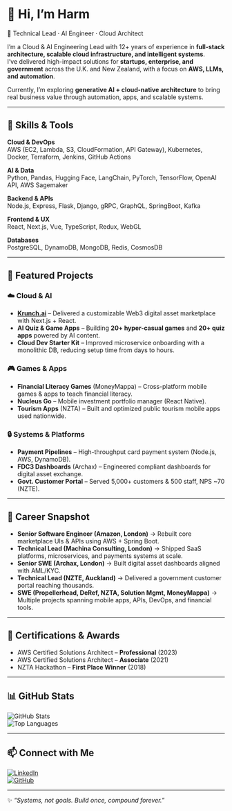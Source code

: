 # 👋 Hi, I’m Harm

🚀 Technical Lead · AI Engineer · Cloud Architect  

I’m a Cloud & AI Engineering Lead with 12+ years of experience in **full-stack architecture, scalable cloud infrastructure, and intelligent systems**.  
I’ve delivered high-impact solutions for **startups, enterprise, and government** across the U.K. and New Zealand, with a focus on **AWS, LLMs, and automation**.  

Currently, I’m exploring **generative AI + cloud-native architecture** to bring real business value through automation, apps, and scalable systems.

---

## 🔧 Skills & Tools

**Cloud & DevOps**  
AWS (EC2, Lambda, S3, CloudFormation, API Gateway), Kubernetes, Docker, Terraform, Jenkins, GitHub Actions  

**AI & Data**  
Python, Pandas, Hugging Face, LangChain, PyTorch, TensorFlow, OpenAI API, AWS Sagemaker  

**Backend & APIs**  
Node.js, Express, Flask, Django, gRPC, GraphQL, SpringBoot, Kafka  

**Frontend & UX**  
React, Next.js, Vue, TypeScript, Redux, WebGL  

**Databases**  
PostgreSQL, DynamoDB, MongoDB, Redis, CosmosDB  

---

## 📌 Featured Projects

### ☁️ Cloud & AI
- **[Krunch.ai](#)** – Delivered a customizable Web3 digital asset marketplace with Next.js + React.  
- **AI Quiz & Game Apps** – Building **20+ hyper-casual games** and **20+ quiz apps** powered by AI content.  
- **Cloud Dev Starter Kit** – Improved microservice onboarding with a monolithic DB, reducing setup time from days to hours.  

### 🎮 Games & Apps
- **Financial Literacy Games** (MoneyMappa) – Cross-platform mobile games & apps to teach financial literacy.  
- **Nucleus Go** – Mobile investment portfolio manager (React Native).  
- **Tourism Apps** (NZTA) – Built and optimized public tourism mobile apps used nationwide.  

### 🔒 Systems & Platforms
- **Payment Pipelines** – High-throughput card payment system (Node.js, AWS, DynamoDB).  
- **FDC3 Dashboards** (Archax) – Engineered compliant dashboards for digital asset exchange.  
- **Govt. Customer Portal** – Served 5,000+ customers & 500 staff, NPS ~70 (NZTE).  

---

## 🏢 Career Snapshot

- **Senior Software Engineer (Amazon, London)** → Rebuilt core marketplace UIs & APIs using AWS + Spring Boot.  
- **Technical Lead (Machina Consulting, London)** → Shipped SaaS platforms, microservices, and payments systems at scale.  
- **Senior SWE (Archax, London)** → Built digital asset dashboards aligned with AML/KYC.  
- **Technical Lead (NZTE, Auckland)** → Delivered a government customer portal reaching thousands.  
- **SWE (Propellerhead, DeRef, NZTA, Solution Mgmt, MoneyMappa)** → Multiple projects spanning mobile apps, APIs, DevOps, and financial tools.  

---

## 🏅 Certifications & Awards

- AWS Certified Solutions Architect – **Professional** (2023)  
- AWS Certified Solutions Architect – **Associate** (2021)  
- NZTA Hackathon – **First Place Winner** (2018)  

---

## 📊 GitHub Stats

![GitHub Stats](https://github-readme-stats.vercel.app/api?username=harmenx&show_icons=true&theme=radical)  
![Top Languages](https://github-readme-stats.vercel.app/api/top-langs/?username=harmenx&layout=compact&theme=radical)

---

## 📫 Connect with Me
[![LinkedIn](https://img.shields.io/badge/-LinkedIn-333?style=flat&logo=linkedin)](https://www.linkedin.com/in/harmdark)  
[![GitHub](https://img.shields.io/badge/-GitHub-333?style=flat&logo=github)](https://github.com/harmenx)  

---

✨ *“Systems, not goals. Build once, compound forever.”*